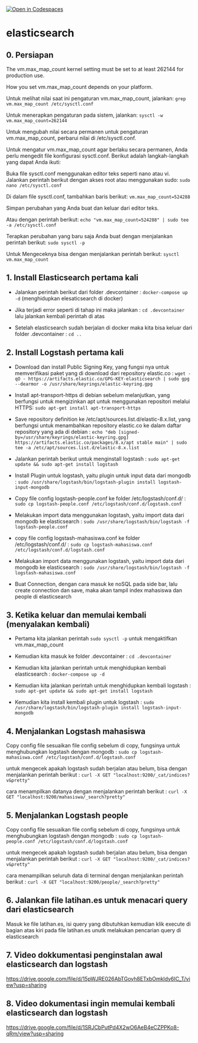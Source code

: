 [![Open in Codespaces](https://classroom.github.com/assets/launch-codespace-7f7980b617ed060a017424585567c406b6ee15c891e84e1186181d67ecf80aa0.svg)](https://classroom.github.com/open-in-codespaces?assignment_repo_id=11566252)
# elasticsearch

## 0. Persiapan
The vm.max_map_count kernel setting must be set to at least 262144 for production use.

How you set vm.max_map_count depends on your platform.

Untuk melihat nilai saat ini pengaturan vm.max_map_count, jalankan:
`grep vm.max_map_count /etc/sysctl.conf`

Untuk menerapkan pengaturan pada sistem, jalankan:
`sysctl -w vm.max_map_count=262144`

Untuk mengubah nilai secara permanen untuk pengaturan vm.max_map_count, perbarui nilai di /etc/sysctl.conf.

Untuk mengatur vm.max_map_count agar berlaku secara permanen, Anda perlu mengedit file konfigurasi sysctl.conf. Berikut adalah langkah-langkah yang dapat Anda ikuti:

Buka file sysctl.conf menggunakan editor teks seperti nano atau vi. Jalankan perintah berikut dengan akses root atau menggunakan sudo:
`sudo nano /etc/sysctl.conf`

Di dalam file sysctl.conf, tambahkan baris berikut:
`vm.max_map_count=524288`

Simpan perubahan yang Anda buat dan keluar dari editor teks.

Atau dengan perintah berikut:
`echo "vm.max_map_count=524288" | sudo tee -a /etc/sysctl.conf`


Terapkan perubahan yang baru saja Anda buat dengan menjalankan perintah berikut:
`sudo sysctl -p`

Untuk Mengeceknya bisa dengan menjalankan perintah berikut:
`sysctl vm.max_map_count`



## 1. Install Elasticsearch pertama kali
- Jalankan perintah berikut dari folder .devcontainer :
`docker-compose up -d` (menghidupkan elesaticsearch di docker)

- Jika terjadi error seperti di tahap ini maka jalankan :
`cd .devcontainer` lalu jalankan kembali perintah di atas

- Setelah elasticsearch sudah berjalan di docker maka kita bisa keluar dari folder .devcontainer :
`cd ..`



## 2. Install Logstash pertama kali
- Download dan install Public Signing Key, yang fungsi nya untuk memverifikasi paket yang di download dari repository elastic.co :
`wget -qO - https://artifacts.elastic.co/GPG-KEY-elasticsearch | sudo gpg --dearmor -o /usr/share/keyrings/elastic-keyring.gpg`

- Install apt-transport-https di debian sebelum melanjutkan, yang berfungsi untuk mengizinkan apt untuk menggunakan repositori melalui HTTPS:
`sudo apt-get install apt-transport-https`

- Save repository definition ke /etc/apt/sources.list.d/elastic-8.x.list, yang berfungsi untuk menambahkan repository elastic.co ke dalam daftar repository yang ada di debian :
`echo "deb [signed-by=/usr/share/keyrings/elastic-keyring.gpg] https://artifacts.elastic.co/packages/8.x/apt stable main" | sudo tee -a /etc/apt/sources.list.d/elastic-8.x.list`

- Jalankan perintah berikut untuk menginstall logstash :
`sudo apt-get update && sudo apt-get install logstash`

- Install Plugin untuk logstash, yaitu plugin untuk input data dari mongodb :
`sudo /usr/share/logstash/bin/logstash-plugin install logstash-input-mongodb`

- Copy file config logstash-people.conf ke folder /etc/logstash/conf.d/ :
`sudo cp logstash-people.conf /etc/logstash/conf.d/logstash.conf`

- Melakukan import data menggunakan logstash, yaitu import data dari mongodb ke elasticsearch :
`sudo /usr/share/logstash/bin/logstash -f logstash-people.conf`

- copy file config logstash-mahasiswa.conf ke folder /etc/logstash/conf.d/ :
`sudo cp logstash-mahasiswa.conf /etc/logstash/conf.d/logstash.conf`

- Melakukan import data menggunakan logstash, yaitu import data dari mongodb ke elasticsearch :
`sudo /usr/share/logstash/bin/logstash -f logstash-mahasiswa.conf`

- Buat Connection, dengan cara masuk ke noSQL pada side bar, lalu create connection dan save, maka akan tampil index mahasiswa dan people di elasticsearch



## 3. Ketika keluar dan memulai kembali (menyalakan kembali)
- Pertama kita jalankan perintah
`sudo sysctl -p` untuk mengaktifkan vm.max_map_count

- Kemudian kita masuk ke folder .devcontainer :
`cd .devcontainer`

- Kemudian kita jalankan perintah untuk menghidupkan kembali elasticsearch :
`docker-compose up -d`

- Kemudian kita jalankan perintah untuk menghidupkan kembali logstash :
`sudo apt-get update && sudo apt-get install logstash`

- Kemudian kita install kembali plugin untuk logstash :
`sudo /usr/share/logstash/bin/logstash-plugin install logstash-input-mongodb`



## 4. Menjalankan Logstash mahasiswa
Copy config file
sesuaikan file config sebelum di copy, fungsinya untuk menghubungkan logstash dengan mongodb :
`sudo cp logstash-mahasiswa.conf /etc/logstash/conf.d/logstash.conf`

untuk mengecek apakah logstash sudah berjalan atau belum, bisa dengan menjalankan perintah berikut :
`curl -X GET "localhost:9200/_cat/indices?v&pretty"`

cara menampilkan datanya dengan menjalankan perintah berikut :
`curl -X GET "localhost:9200/mahasiswa/_search?pretty"`



## 5. Menjalankan Logstash people
Copy config file
sesuaikan file config sebelum di copy, fungsinya untuk menghubungkan logstash dengan mongodb :
`sudo cp logstash-people.conf /etc/logstash/conf.d/logstash.conf`

untuk mengecek apakah logstash sudah berjalan atau belum, bisa dengan menjalankan perintah berikut :
`curl -X GET "localhost:9200/_cat/indices?v&pretty"`

cara menampilkan seluruh data di terminal dengan menjalankan perintah berikut :
`curl -X GET "localhost:9200/people/_search?pretty"`



## 6. Jalankan file latihan.es untuk menacari query dari elasticsearch
Masuk ke file latihan.es, isi query yang dibutuhkan kemudian klik execute di bagian atas kiri pada file latihan.es unutk melakukan pencarian query di elasticsearch



## 7. Video dokkumentasi penginstalan awal elasticsearch dan logstash
https://drive.google.com/file/d/15pWJRE026AbTGoyh8ETxbOmkldy6IC_T/view?usp=sharing



## 8. Video dokumentasi ingin memulai kembali elasticsearch dan logstash
https://drive.google.com/file/d/1SRJCbPutPd4X2wO6AeB4eCZPPKo8-qRm/view?usp=sharing
